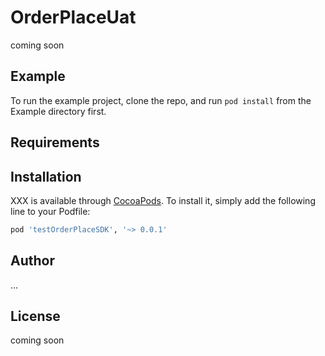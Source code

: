 # OrderPlaceUat

coming soon

## Example

To run the example project, clone the repo, and run `pod install` from the Example directory first.

## Requirements

## Installation

XXX is available through [CocoaPods](https://cocoapods.org). To install
it, simply add the following line to your Podfile:

```ruby
pod 'testOrderPlaceSDK', '~> 0.0.1'
```

## Author

...

## License

coming soon


